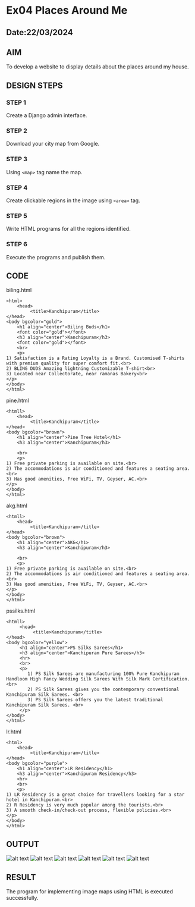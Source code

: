 # Ex04 Places Around Me
## Date:22/03/2024
## AIM
To develop a website to display details about the places around my house.

## DESIGN STEPS

### STEP 1
Create a Django admin interface.

### STEP 2
Download your city map from Google.

### STEP 3
Using ```<map>``` tag name the map.

### STEP 4
Create clickable regions in the image using ```<area>``` tag.

### STEP 5
Write HTML programs for all the regions identified.

### STEP 6
Execute the programs and publish them.

## CODE
biling.html
```
<html>
    <head>
         <title>Kanchipuram</title>
</head>
<body bgcolor="gold">
    <h1 align="center">Biling Buds</h1>
    <font color="gold"></font>
    <h3 align="center">Kanchipuram</h3>
    <font color="gold"></font>
    <br>
    <p>
1) Satisfaction is a Rating Loyalty is a Brand. Customised T-shirts with premium quality for super comfort fit.<br>
2) BLING DUDS Amazing lightning Customizable T-shirt<br>
3) Located near Collectorate, near ramanas Bakery<br>
</p>
</body>
</html>
```
pine.html
```
<htmll>
    <head>
         <title>Kanchipuram</title>
</head>
<body bgcolor="brown">
    <h1 align="center">Pine Tree Hotel</h1>
    <h3 align="center">Kanchipuram</h3>
   
    <br>
    <p>
1) Free private parking is available on site.<br>
2) The accommodations is air conditioned and features a seating area.<br>
3) Has good amenities, Free WiFi, TV, Geyser, AC.<br>
</p>
</body>
</html>
```
akg.html
```
<htmll>
    <head>
         <title>Kanchipuram</title>
</head>
<body bgcolor="brown">
    <h1 align="center">AKG</h1>
    <h3 align="center">Kanchipuram</h3>
   
    <br>
    <p>
1) Free private parking is available on site.<br>
2) The accommodations is air conditioned and features a seating area.<br>
3) Has good amenities, Free WiFi, TV, Geyser, AC.<br>
</p>
</body>
</html>
```
pssilks.html
```
<htmll>
     <head>
          <title>Kanchipuram</title>
</head>
<body bgcolor="yellow">
     <h1 align="center">PS Silks Sarees</h1>
     <h3 align="center">Kanchipuram Pure Sarees</h3>
     <hr>
     <br>
     <p>
        1) PS Silk Sarees are manufacturing 100% Pure Kanchipuram Handloom High Fancy Wedding Silk Sarees With Silk Mark Certification.<br> 
        2) PS Silk Sarees gives you the contemporary conventional Kanchipuram Silk Sarees. <br>
        3) PS Silk Sarees offers you the latest traditional Kanchipuram Silk Sarees. <br>
     </p>
</body>
</html>
```
lr.html
```
<html>
    <head>
         <title>Kanchipuram</title>
</head>
<body bgcolor="purple">
    <h1 align="center">LR Residency</h1>
    <h3 align="center">Kanchipuram Residency</h3>
    <hr>
    <br>
    <p>
1) LR Residency is a great choice for travellers looking for a star hotel in Kanchipuram.<br>
2) R Residency is very much popular among the tourists.<br>
3) A smooth check-in/check-out process, flexible policies.<br>
</p>
</body>
</html>
```
## OUTPUT
![alt text](<Screenshot 2024-03-22 111254-1.png>) ![alt text](<Screenshot 2024-03-22 110130-1.png>) ![alt text](<Screenshot 2024-03-22 110544-1.png>) ![alt text](<Screenshot 2024-03-22 110649.png>) ![alt text](<Screenshot 2024-03-22 111134-1.png>) ![alt text](<Screenshot 2024-03-22 111156-1.png>)




## RESULT
The program for implementing image maps using HTML is executed successfully.
